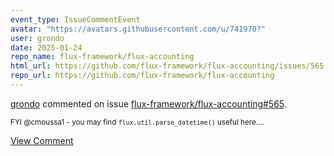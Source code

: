 ```yaml
---
event_type: IssueCommentEvent
avatar: "https://avatars.githubusercontent.com/u/741970?"
user: grondo
date: 2025-01-24
repo_name: flux-framework/flux-accounting
html_url: https://github.com/flux-framework/flux-accounting/issues/565
repo_url: https://github.com/flux-framework/flux-accounting
---
```


<a href='https://github.com/grondo' target='_blank'>grondo</a> commented on issue <a href='https://github.com/flux-framework/flux-accounting/issues/565' target='_blank'>flux-framework/flux-accounting#565</a>.

<small>FYI @cmoussa1 - you may find `flux.util.parse_datetime()` useful here....</small>

<a href='https://github.com/flux-framework/flux-accounting/issues/565' target='_blank'>View Comment</a>